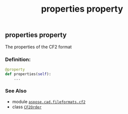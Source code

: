 ﻿---
title: properties property
second_title: Aspose.CAD for Python via .NET API References
description: 
type: docs
weight: 30
url: /python-net/aspose.cad.fileformats.cf2/cf2order/properties/
is_root: false
---

## properties property


The properties of the CF2 format
### Definition:
```python
@property
def properties(self):
    ...
```

### See Also
* module [`aspose.cad.fileformats.cf2`](../../)
* class [`CF2Order`](/cad/python-net/aspose.cad.fileformats.cf2/cf2order)
